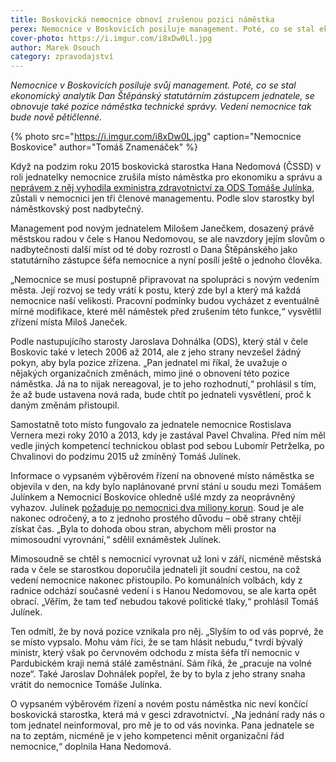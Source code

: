 ```yaml
---
title: Boskovická nemocnice obnoví zrušenou pozici náměstka
perex: Nemocnice v Boskovicích posiluje management. Poté, co se stal ekonomický analytik Dan Štěpánský statutárním zástupcem jednatele, se obnovuje také pozice náměstka technické správy. Vedení nemocnice tak bude pětičlenné.
cover-photo: https://i.imgur.com/i8xDw0Ll.jpg
author: Marek Osouch
category: zpravodajství
---
```


*Nemocnice v Boskovicích posiluje svůj management. Poté, co se stal ekonomický analytik Dan Štěpánský statutárním zástupcem jednatele, se obnovuje také pozice náměstka technické správy. Vedení nemocnice tak bude nově pětičlenné.*

{% photo src="https://i.imgur.com/i8xDw0L.jpg" caption="Nemocnice Boskovice" author="Tomáš Znamenáček" %}

Když na podzim roku 2015 boskovická starostka Hana Nedomová (ČSSD) v roli jednatelky nemocnice zrušila místo náměstka pro ekonomiku a správu a [neprávem z něj vyhodila exministra zdravotnictví za ODS Tomáše Julínka](http://www.ohlasy.info/clanky/2017/08/julinek-vyhozen-nepravem.html), zůstali v nemocnici jen tři členové managementu. Podle slov starostky byl náměstkovský post nadbytečný.

Management pod novým jednatelem Milošem Janečkem, dosazený právě městskou radou v čele s Hanou Nedomovou, se ale navzdory jejím slovům o nadbytečnosti další míst od té doby rozrostl o Dana Štěpánského jako statutárního zástupce šéfa nemocnice a nyní posílí ještě o jednoho člověka. 

„Nemocnice se musí postupně připravovat na spolupráci s novým vedením města. Její rozvoj se tedy vrátí k postu, který zde byl a který má každá nemocnice naší velikosti. Pracovní podmínky budou vycházet z eventuálně mírné modifikace, které měl náměstek před zrušením této funkce,“ vysvětlil zřízení místa Miloš Janeček.

Podle nastupujícího starosty Jaroslava Dohnálka (ODS), který stál v čele Boskovic také v letech 2006 až 2014, ale z jeho strany nevzešel žádný pokyn, aby byla pozice zřízena. „Pan jednatel mi říkal, že uvažuje o nějakých organizačních změnách, mimo jiné o obnovení této pozice náměstka. Já na to nijak nereagoval, je to jeho rozhodnutí,“ prohlásil s tím, že až bude ustavena nová rada, bude chtít po jednateli vysvětlení, proč k daným změnám přistoupil.

Samostatně toto místo fungovalo za jednatele nemocnice Rostislava Vernera mezi roky 2010 a 2013, kdy je zastával Pavel Chvalina. Před ním měl vedle jiných kompetencí technickou oblast pod sebou Lubomír Petrželka, po Chvalinovi do podzimu 2015 už zmíněný Tomáš Julínek.

Informace o vypsaném výběrovém řízení na obnovené místo náměstka se objevila v den, na kdy bylo naplánované první stání u soudu mezi Tomášem Julínkem a Nemocnicí Boskovice ohledně ušlé mzdy za neoprávněný vyhazov. Julínek [požaduje po nemocnici dva miliony korun](http://www.ohlasy.info/clanky/2018/05/julinek-soud.html). Soud je ale nakonec odročený, a to z jednoho prostého důvodu – obě strany chtějí získat čas. „Byla to dohoda obou stran, abychom měli prostor na mimosoudní vyrovnání,“ sdělil exnáměstek Julínek.

Mimosoudně se chtěl s nemocnicí vyrovnat už loni v září, nicméně městská rada v čele se starostkou doporučila jednateli jít soudní cestou, na což vedení nemocnice nakonec přistoupilo. Po komunálních volbách, kdy z radnice odchází současné vedení i s Hanou Nedomovou, se ale karta opět obrací. „Věřím, že tam teď nebudou takové politické tlaky,“ prohlásil Tomáš Julínek.

Ten odmítl, že by nová pozice vznikala pro něj. „Slyším to od vás poprvé, že se místo vypsalo. Mohu vám říci, že se tam hlásit nebudu,“ tvrdí bývalý ministr, který však po červnovém odchodu z místa šéfa tří nemocnic v Pardubickém kraji nemá stálé zaměstnání. Sám říká, že „pracuje na volné noze“. Také Jaroslav Dohnálek popřel, že by to byla z jeho strany snaha vrátit do nemocnice Tomáše Julínka.

O vypsaném výběrovém řízení a novém postu náměstka nic neví končící boskovická starostka, která má v gesci zdravotnictví. „Na jednání rady nás o tom jednatel neinformoval, pro mě je to od vás novinka. Pana jednatele se na to zeptám, nicméně je v jeho kompetenci měnit organizační řád nemocnice,“ doplnila Hana Nedomová.
